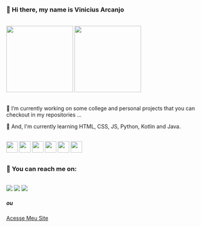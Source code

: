 <h3>👋 Hi there, my name is Vinicius Arcanjo</h3>

</br>


<div>
  <img style="height: 11rem;" src="https://github-readme-stats.vercel.app/api/top-langs/?username=viniarcanjo&&langs_count=10&layout=compact"/>
  <img style="height: 11rem;" src="https://github-readme-stats.vercel.app/api?username=viniarcanjo&&count_private=true&&show_icons=true&theme=nightowl"/>
</div>

</br>

<div>
  <p>🔭 I’m currently working on some college and personal projects that you can checkout in my repositories ...</p>
  <p>🌱 And, I'm currently learning HTML, CSS, JS, Python, Kotlin and Java.</p>
</div>

</br>

<div>
  <img height="30" src="https://cdn.jsdelivr.net/gh/devicons/devicon/icons/html5/html5-original.svg" />
  <img height="30" src="https://cdn.jsdelivr.net/gh/devicons/devicon/icons/css3/css3-original.svg" />
  <img height="30" src="https://cdn.jsdelivr.net/gh/devicons/devicon/icons/javascript/javascript-original.svg" />
  <img height="30" src="https://cdn.jsdelivr.net/gh/devicons/devicon/icons/python/python-original.svg" />
  <img height="30" src="https://cdn.jsdelivr.net/gh/devicons/devicon/icons/kotlin/kotlin-original.svg" />
  <img height="30" src="https://cdn.jsdelivr.net/gh/devicons/devicon/icons/java/java-original.svg" />
</div>

  ##

<div>
  <h3>📲 You can reach me on:</h3></br>
  <a href="https://www.linkedin.com/in/vinicius-arcanjo-404b6b198/"><img src="https://img.shields.io/badge/LinkedIn-0077B5?style=for-the-badge&logo=linkedin&logoColor=white"/></a>
  <a href="https://www.instagram.com/viiniarcanjo/"><img src="https://img.shields.io/badge/Instagram-E4405F?style=for-the-badge&logo=instagram&logoColor=white"/></a>
  <a href="https://api.whatsapp.com/send?phone=5587988077497&text=Ol%C3%A1%2C%20acabei%20de%20conferir%20o%20seu%20site%20portf%C3%B3lio%20e%20gostaria%20de%20bater%20um%20papo!"><img src="https://img.shields.io/badge/WhatsApp-25D366?style=for-the-badge&logo=whatsapp&logoColor=white"/></a>
</div>

<div>
  <h5>ou</h5>
  <a href="https://viniciusarcanjo.tech" target="_blank">Acesse Meu Site</a>
</div>
